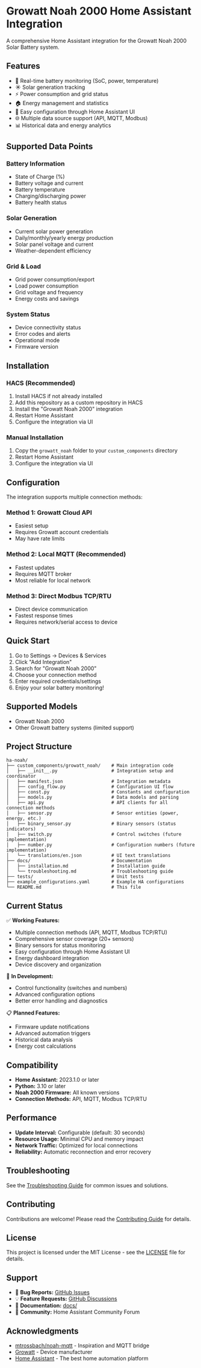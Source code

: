 # Growatt Noah 2000 Home Assistant Integration

A comprehensive Home Assistant integration for the Growatt Noah 2000 Solar Battery system.

## Features

- 🔋 Real-time battery monitoring (SoC, power, temperature)
- ☀️ Solar generation tracking
- ⚡ Power consumption and grid status
- 🏠 Energy management and statistics
- 🔧 Easy configuration through Home Assistant UI
- 🌐 Multiple data source support (API, MQTT, Modbus)
- 📊 Historical data and energy analytics

## Supported Data Points

### Battery Information
- State of Charge (%)
- Battery voltage and current
- Battery temperature
- Charging/discharging power
- Battery health status

### Solar Generation
- Current solar power generation
- Daily/monthly/yearly energy production
- Solar panel voltage and current
- Weather-dependent efficiency

### Grid & Load
- Grid power consumption/export
- Load power consumption
- Grid voltage and frequency
- Energy costs and savings

### System Status
- Device connectivity status
- Error codes and alerts
- Operational mode
- Firmware version

## Installation

### HACS (Recommended)
1. Install HACS if not already installed
2. Add this repository as a custom repository in HACS
3. Install the "Growatt Noah 2000" integration
4. Restart Home Assistant
5. Configure the integration via UI

### Manual Installation
1. Copy the `growatt_noah` folder to your `custom_components` directory
2. Restart Home Assistant
3. Configure the integration via UI

## Configuration

The integration supports multiple connection methods:

### Method 1: Growatt Cloud API
- Easiest setup
- Requires Growatt account credentials
- May have rate limits

### Method 2: Local MQTT (Recommended)
- Fastest updates
- Requires MQTT broker
- Most reliable for local network

### Method 3: Direct Modbus TCP/RTU
- Direct device communication
- Fastest response times
- Requires network/serial access to device

## Quick Start

1. Go to Settings → Devices & Services
2. Click "Add Integration"
3. Search for "Growatt Noah 2000"
4. Choose your connection method
5. Enter required credentials/settings
6. Enjoy your solar battery monitoring!

## Supported Models

- Growatt Noah 2000
- Other Growatt battery systems (limited support)

## Project Structure

```
ha-noah/
├── custom_components/growatt_noah/    # Main integration code
│   ├── __init__.py                    # Integration setup and coordinator
│   ├── manifest.json                  # Integration metadata
│   ├── config_flow.py                 # Configuration UI flow
│   ├── const.py                       # Constants and configuration
│   ├── models.py                      # Data models and parsing
│   ├── api.py                         # API clients for all connection methods
│   ├── sensor.py                      # Sensor entities (power, energy, etc.)
│   ├── binary_sensor.py               # Binary sensors (status indicators)
│   ├── switch.py                      # Control switches (future implementation)
│   ├── number.py                      # Configuration numbers (future implementation)
│   └── translations/en.json           # UI text translations
├── docs/                              # Documentation
│   ├── installation.md                # Installation guide
│   └── troubleshooting.md             # Troubleshooting guide
├── tests/                             # Unit tests
├── example_configurations.yaml        # Example HA configurations
└── README.md                          # This file
```

## Current Status

✅ **Working Features:**
- Multiple connection methods (API, MQTT, Modbus TCP/RTU)
- Comprehensive sensor coverage (20+ sensors)
- Binary sensors for status monitoring
- Easy configuration through Home Assistant UI
- Energy dashboard integration
- Device discovery and organization

🚧 **In Development:**
- Control functionality (switches and numbers)
- Advanced configuration options
- Better error handling and diagnostics

📋 **Planned Features:**
- Firmware update notifications
- Advanced automation triggers
- Historical data analysis
- Energy cost calculations

## Compatibility

- **Home Assistant:** 2023.1.0 or later
- **Python:** 3.10 or later
- **Noah 2000 Firmware:** All known versions
- **Connection Methods:** API, MQTT, Modbus TCP/RTU

## Performance

- **Update Interval:** Configurable (default: 30 seconds)
- **Resource Usage:** Minimal CPU and memory impact
- **Network Traffic:** Optimized for local connections
- **Reliability:** Automatic reconnection and error recovery

## Troubleshooting

See the [Troubleshooting Guide](docs/troubleshooting.md) for common issues and solutions.

## Contributing

Contributions are welcome! Please read the [Contributing Guide](CONTRIBUTING.md) for details.

## License

This project is licensed under the MIT License - see the [LICENSE](LICENSE) file for details.

## Support

- 🐛 **Bug Reports:** [GitHub Issues](https://github.com/VoLLi/ha-growatt-noah/issues)
- 💡 **Feature Requests:** [GitHub Discussions](https://github.com/VoLLi/ha-growatt-noah/discussions)
- 📖 **Documentation:** [docs/](docs/)
- 🤝 **Community:** Home Assistant Community Forum

## Acknowledgments

- [mtrossbach/noah-mqtt](https://github.com/mtrossbach/noah-mqtt) - Inspiration and MQTT bridge
- [Growatt](https://www.growatt.com/) - Device manufacturer
- [Home Assistant](https://www.home-assistant.io/) - The best home automation platform